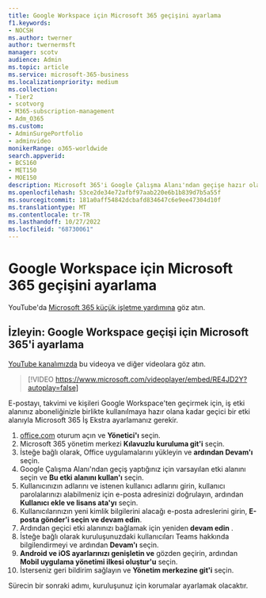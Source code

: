 ```yaml
---
title: Google Workspace için Microsoft 365 geçişini ayarlama
f1.keywords:
- NOCSH
ms.author: twerner
author: twernermsft
manager: scotv
audience: Admin
ms.topic: article
ms.service: microsoft-365-business
ms.localizationpriority: medium
ms.collection:
- Tier2
- scotvorg
- M365-subscription-management
- Adm_O365
ms.custom:
- AdminSurgePortfolio
- adminvideo
monikerRange: o365-worldwide
search.appverid:
- BCS160
- MET150
- MOE150
description: Microsoft 365'i Google Çalışma Alanı'ndan geçişe hazır olacak şekilde ayarlamayı öğrenin.
ms.openlocfilehash: 53ce2de34e72afbf97aab220e6b1b839d7b5a55f
ms.sourcegitcommit: 181a0aff54842dcbafd834647c6e9ee47304d10f
ms.translationtype: MT
ms.contentlocale: tr-TR
ms.lasthandoff: 10/27/2022
ms.locfileid: "68730061"
---
```

# <a name="set-up-microsoft-365-for-google-workspace-migration"></a>Google Workspace için Microsoft 365 geçişini ayarlama

YouTube'da [Microsoft 365 küçük işletme yardımına](https://go.microsoft.com/fwlink/?linkid=2197659) göz atın.

## <a name="watch-set-up-microsoft-365-for-google-workspace-migration"></a>İzleyin: Google Workspace geçişi için Microsoft 365'i ayarlama

[YouTube kanalımızda](https://go.microsoft.com/fwlink/?linkid=2198101) bu videoya ve diğer videolara göz atın.

> [!VIDEO https://www.microsoft.com/videoplayer/embed/RE4JD2Y?autoplay=false]

E-postayı, takvimi ve kişileri Google Workspace'ten geçirmek için, iş etki alanınız aboneliğinizle birlikte kullanılmaya hazır olana kadar geçici bir etki alanıyla Microsoft 365 İş Ekstra ayarlamanız gerekir.

1. [office.com](https://office.com) oturum açın ve **Yönetici'ı** seçin.
1. Microsoft 365 yönetim merkezi **Kılavuzlu kuruluma git'i** seçin. 
1. İsteğe bağlı olarak, Office uygulamalarını yükleyin ve **ardından Devam'ı** seçin. 
1. Google Çalışma Alanı'ndan geçiş yaptığınız için varsayılan etki alanını seçin ve **Bu etki alanını kullan'ı** seçin. 
1. Kullanıcınızın adlarını ve istenen kullanıcı adlarını girin, kullanıcı parolalarınızı alabilmeniz için e-posta adresinizi doğrulayın, ardından **Kullanıcı ekle ve lisans ata'yı** seçin. 
1. Kullanıcılarınızın yeni kimlik bilgilerini alacağı e-posta adreslerini girin, **E-posta gönder'i seçin ve devam edin**.
1. Ardından geçici etki alanınızı bağlamak için yeniden **devam edin** . 
1. İsteğe bağlı olarak kuruluşunuzdaki kullanıcıları Teams hakkında bilgilendirmeyi ve ardından **Devam'ı** seçin.
1. **Android ve iOS ayarlarınızı genişletin ve** gözden geçirin, ardından **Mobil uygulama yönetimi ilkesi oluştur'u** seçin.
1. İsterseniz geri bildirim sağlayın ve **Yönetim merkezine git'i** seçin.

Sürecin bir sonraki adımı, kuruluşunuz için korumalar ayarlamak olacaktır.